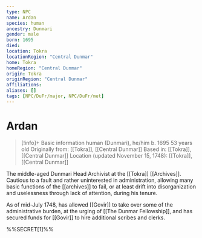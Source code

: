 ```yaml
---
type: NPC
name: Ardan
species: human
ancestry: Dunmari
gender: male
born: 1695
died: 
location: Tokra
locationRegion: "Central Dunmar"
home: Tokra
homeRegion: "Central Dunmar"
origin: Tokra
originRegion: "Central Dunmar"
affiliations: 
aliases: []
tags: [NPC/DuFr/major, NPC/DuFr/met]
---
```

# Ardan
>[!info]+ Basic information
>human (Dunmari), he/him
>b. 1695
>53 years old
>Originally from: [[Tokra]], [[Central Dunmar]]
>Based in: [[Tokra]], [[Central Dunmar]]
>Location (updated November 15, 1748): [[Tokra]], [[Central Dunmar]]

The middle-aged Dunmari Head Archivist at the [[Tokra]] [[Archives]]. Cautious to a fault and rather uninterested in administration, allowing many basic functions of the [[archives]] to fail, or at least drift into disorganization and uselessness through lack of attention, during his tenure. 

As of mid-July 1748, has allowed [[Govir]] to take over some of the administrative burden, at the urging of [[The Dunmar Fellowship]], and has secured funds for [[Govir]] to hire additional scribes and clerks. 

%%SECRET[1]%%